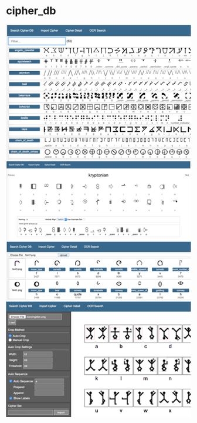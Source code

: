 # cipher_db

<img src="images/list.jpg" width="700"/> 
<img src="images/detail.jpg" width="700"/> 
<img src="images/ocr.jpg" width="700"/> 
<img src="images/auto-crop.jpg" width="700"/> 